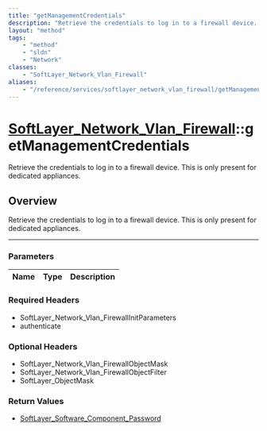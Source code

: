 ```yaml
---
title: "getManagementCredentials"
description: "Retrieve the credentials to log in to a firewall device. This is only present for dedicated appliances."
layout: "method"
tags:
    - "method"
    - "sldn"
    - "Network"
classes:
    - "SoftLayer_Network_Vlan_Firewall"
aliases:
    - "/reference/services/softlayer_network_vlan_firewall/getManagementCredentials"
---
```

# [SoftLayer_Network_Vlan_Firewall](/reference/services/SoftLayer_Network_Vlan_Firewall)::getManagementCredentials


Retrieve the credentials to log in to a firewall device. This is only present for dedicated appliances.


## Overview 
Retrieve the credentials to log in to a firewall device. This is only present for dedicated appliances.

-----

### Parameters 
|Name | Type | Description |
| --- | --- | --- |


### Required Headers
* SoftLayer_Network_Vlan_FirewallInitParameters
* authenticate


### Optional Headers
* SoftLayer_Network_Vlan_FirewallObjectMask
* SoftLayer_Network_Vlan_FirewallObjectFilter
* SoftLayer_ObjectMask

### Return Values
* <a href='/reference/datatypes/SoftLayer_Software_Component_Password'>SoftLayer_Software_Component_Password </a>




